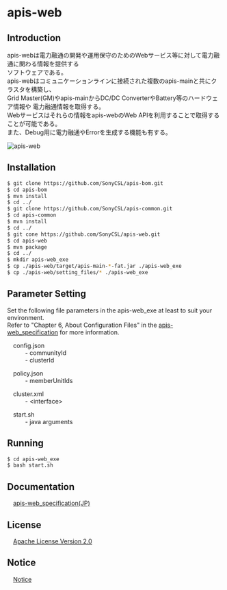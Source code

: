 # apis-web

## Introduction
apis-webは電力融通の開発や運用保守のためのWebサービス等に対して電力融通に関わる情報を提供する  
ソフトウェアである。  
apis-webはコミュニケーションラインに接続された複数のapis-mainと共にクラスタを構築し、  
Grid Master(GM)やapis-mainからDC/DC ConverterやBattery等のハードウェア情報や
電力融通情報を取得する。    
Webサービスはそれらの情報をapis-webのWeb APIを利用することで取得することが可能である。  
また、Debug用に電力融通やErrorを生成する機能も有する。  

![apis-web](https://user-images.githubusercontent.com/71874910/94901565-c8e41980-04d1-11eb-9c38-c751a6acbdd9.PNG)

## Installation
```bash
$ git clone https://github.com/SonyCSL/apis-bom.git
$ cd apis-bom
$ mvn install
$ cd ../
$ git clone https://github.com/SonyCSL/apis-common.git
$ cd apis-common
$ mvn install
$ cd ../
$ git cone https://github.com/SonyCSL/apis-web.git
$ cd apis-web
$ mvn package
$ cd ../
$ mkdir apis-web_exe
$ cp ./apis-web/target/apis-main-*-fat.jar ./apis-web_exe
$ cp ./apis-web/setting_files/* ./apis-web_exe
```

## Parameter Setting
Set the following file parameters in the apis-web_exe at least to suit your environment.   
Refer to "Chapter 6, About Configuration Files" in the [apis-web_specification](#anchor1) for more information.

&emsp;config.json   
&emsp;&emsp;&emsp;- communityId    
&emsp;&emsp;&emsp;- clusterId    

&emsp;policy.json    
&emsp;&emsp;&emsp;- memberUnitIds  

&emsp;cluster.xml  
&emsp;&emsp;&emsp;- \<interface\>  

&emsp;start.sh  
&emsp;&emsp;&emsp;- java arguments


## Running

```bash
$ cd apis-web_exe
$ bash start.sh
```

## Documentation
&emsp;[apis-web_specification(JP)](https://github.com/SonyCSL/apis-web/blob/master/doc/jp/apis-web_specification.md)



## License
&emsp;[Apache License Version 2.0](https://github.com/oes-github/apis-web/blob/master/LICENSE)


## Notice
&emsp;[Notice](https://github.com/oes-github/apis-web/blob/master/NOTICE.md)
